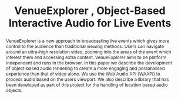 ---
title: "VenueExplorer , Object-Based Interactive Audio for Live Events"
abstract: "VenueExplorer is a new approach to broadcasting live events which gives more control to the audience than traditional viewing methods. Users can navigate around an ultra-high resolution video, zooming into the areas of the event which interest them and accessing extra content. VenueExplorer aims to be platform independent and runs in the browser. In this paper we describe the development of object-based audio rendering to create a more engaging and personalised experience than that of video alone. We use the Web Audio API (WAAPI) to process audio based on the users viewport. We also describe a library that has been developed as part of this project for the handling of location based audio objects."
tags: year2015
---